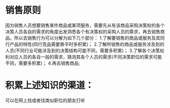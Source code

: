 # 销售原则
因为销售人员想要销售某件商品或某项服务，需要先从有该商品采购决策权的各个决策人员各自的需求的角度出发洞悉各个有决策权的采购人员的需求，再去销售商品。所以去销售行为可以分解为如下几个部分：
1.了解要销售的商品或服务及其同行产品的特性(同行竞品需要靠平时多积累)；
2.了解所销售的商品或服务涉及到的人员(不同行业可能涉及到的决策结构可能不同，需要多积累)；
3.了解各个决策权利对应人员的各自一般的需求，猜测其各个人员的需求(不同决策职位的需求可能不同，需要多积累)；
4.再去销售商品;

# 积累上述知识的渠道：
可以在网上找或者找类似职位的朋友打听